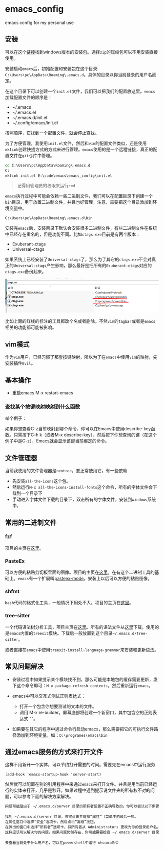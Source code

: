 # emacs_config
emacs config for my personal use 

## 安装

可以在这个[链接](https://mirrors.ustc.edu.cn/gnu/emacs/windows/emacs-29/)找到windows版本的安装包。选择`zip`的压缩包可以不用安装直接使用。

安装启动`emacs`后，初始配置和安装包在这个目录: `C:\Users\pc\AppData\Roaming\.emacs.d`。具体的目录以你当前登录的用户名而定。

在这个目录下可以创建一个`init.el`文件，我们可以把我们的配置放这里。`emacs`加载配置文件的顺序是：

* ~/.emacs
* ~/.emacs.el
* ~/.emacs.d/init.el
* ~/.config/emacs/init.el

按照顺序，它找到一个配置文件，就会停止查找。

为了方便管理，我使用`init.el`文件，然后和`vim`的配置文件类似，还是使用`mklink`创建快捷方式的方式来进行管理。`emacs`使用的是一个远程链接，真正的配置文件在`git`仓库中管理。

```cmd
cd C:\Users\pc\AppData\Roaming\.emacs.d
C:
mklink init.el E:\code\emacs\emacs_config\init.el
```

>记得用管理员的权限来运行`cmd`


`emacs`执行过程中可能会依赖一些二进制文件，我们可以在配置目录下创建一个`bin`目录，用于放置二进制文件，并且也好管理，注意，需要把这个目录添加到环境变量中。

```txt
C:\Users\pc\AppData\Roaming\.emacs.d\bin
```

安装完`emacs`后，安装目录下默认会安装很多二进制文件，有些二进制文件在系统中已经存在重名的，但是功能不同。比如`ctags.exe`目前是有两个版本：

* Exuberant-ctags
* Universal-ctags

如果系统上已经安装了`Universal-ctags`了，那么为了其它的`ctags.exe`不会对真正的`Universal-ctags`产生影响，那么最好是把所有的`Exuberant-ctags`对应的`ctags.exe`备份起来。

![ctags_exe_path](img/ctags_exe_path.png)

比如上面的红线的标注的工具都改个名或者删除。不然`vim`的`tagbar`或者是`emacs`相关的功能都可能被影响。


## vim模式

作为`vim`用户，已经习惯了那套按键映射，所以为了在`emacs`中使用`vim`的映射，先安装插件`Evil`。

## 基本操作

* 重启emacs M-x restart-emacs

### 查找某个按键映射映射到什么函数

举个例子：

如果你想查看C-z当前映射到哪个命令，你可以在Emacs中使用describe-key函数。只需按下C-h k（或者M-x describe-key），然后按下你想查询的键（在这个例子中是C-z），Emacs就会显示该键当前绑定的命令。


## 文件管理器

当前我使用的文件管理器是`neotree`，要正常使用它，有一些依赖

* 先安装`all-the-icons`这个包。
* 然后运行`M-x all-the-icons-install-fonts`这个命令，所有的字体文件会下载到一个目录下
* 手动进入字体文件下载的目录下，双击所有的字体文件，安装到`windows`系统中。


## 常用的二进制文件

### fzf

项目的主页在[这里](https://github.com/junegunn/fzf)。

### PasteEx

可以方便的粘贴剪切板里面的图像。项目的主页在[这里](https://github.com/huiyadanli/PasteEx)。在有这个二进制工具的基础上，`emacs`有一个扩展叫[pasteex-mode](https://github.com/dnxbjyj/pasteex-mode)。安装上以后可以方便的粘贴图像。

### shfmt

`bash`代码的格式化工具，一般情况下用处不大。项目的主页在[这里](https://github.com/mvdan/sh)。

### tree-sitter

一个代码语法树分析工具，项目主页在[这里](https://github.com/tree-sitter/tree-sitter)。所有的语法文件从[这里](https://github.com/iquiw/emacs-tree-sitter-module-dll/)下载，使用的是`emacs`内置的`treesit`模块。下载后一般放置到这个目录`~/.emacs.d/tree-sitter`。

或者直接在`emacs`中使用`treesit-install-language-grammar`来安装和更新语法。


## 常见问题解决

* 安装过程中如果提示某个模块找不到，那么可能是本地包的缓存需要更新，发下这个命令即可：`M-x package-refresh-contents`。然后重新运行`emacs`。

* emacs中可以交互式测试正则表达式：
    * 打开一个包含你想要测试的文本的文件。
    * 调用 M-x re-builder。屏幕底部将创建一个新窗口，其中包含空的正则表达式 ""。

* 如果要在其它的程序中通过命令行启动emacs，那么需要把它的可执行文件路径添加到环境变量。如：`D:\programes\emacs\bin`

## 通过emacs服务的方式来打开文件

这样不用新开一个实体，可以节约打开需要的时间。需要先在emacs中运行服务

```elisp
(add-hook 'emacs-startup-hook 'server-start)
```

然后就可以配置在别的引用程序中来通过`emacs`来打开文件。并且是用当前已经运行的实体来打开，几乎是秒开。如果过程中遇到提示说文件夹的所有权不对的问题，可以参考下面的解决方案解决。

```txt
问题可能是由于 ~/.emacs.d/server 目录的所有者设置不正确导致的。你可以尝试以下步骤来解决这个问题：

找到 ~/.emacs.d/server 目录，右键点击并选择“属性”（菜单中的最后一项。
在属性窗口中选择“安全”选项卡，然后点击“高级”按钮。
在弹出的窗口中选择“所有者”选项卡，将所有者从 Administrators 更改为你的登录用户名。
这样应该可以解决你的问题。如果问题仍然存在，你可能需要检查 ~/.emacs.d/server 目录的权限设置，确保你有足够的权限来读写这个目录。希望这个信息对你有所帮助！

要查看当前处于什么用户名，可以在powershell中运行 whoami命令
```



